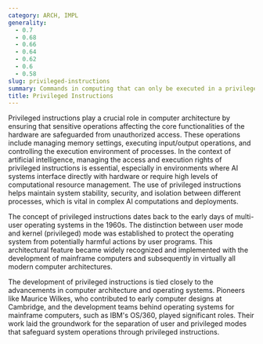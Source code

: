 ```yaml
---
category: ARCH, IMPL
generality:
  - 0.7
  - 0.68
  - 0.66
  - 0.64
  - 0.62
  - 0.6
  - 0.58
slug: privileged-instructions
summary: Commands in computing that can only be executed in a privileged mode, typically restricted to the operating system or other system-level software to manage hardware and critical operations securely.
title: Privileged Instructions
---
```


Privileged instructions play a crucial role in computer architecture by ensuring that sensitive operations affecting the core functionalities of the hardware are safeguarded from unauthorized access. These operations include managing memory settings, executing input/output operations, and controlling the execution environment of processes. In the context of artificial intelligence, managing the access and execution rights of privileged instructions is essential, especially in environments where AI systems interface directly with hardware or require high levels of computational resource management. The use of privileged instructions helps maintain system stability, security, and isolation between different processes, which is vital in complex AI computations and deployments.

The concept of privileged instructions dates back to the early days of multi-user operating systems in the 1960s. The distinction between user mode and kernel (privileged) mode was established to protect the operating system from potentially harmful actions by user programs. This architectural feature became widely recognized and implemented with the development of mainframe computers and subsequently in virtually all modern computer architectures.

The development of privileged instructions is tied closely to the advancements in computer architecture and operating systems. Pioneers like Maurice Wilkes, who contributed to early computer designs at Cambridge, and the development teams behind operating systems for mainframe computers, such as IBM's OS/360, played significant roles. Their work laid the groundwork for the separation of user and privileged modes that safeguard system operations through privileged instructions.
